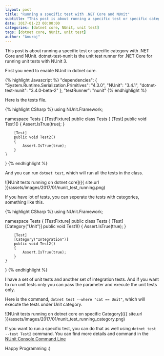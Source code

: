 ```yaml
---
layout: post
title: "Running a specific test with .NET Core and NUnit"
subtitle: "This post is about running a specific test or specific category with .NET Core and NUnit. dotnet-test-nunit is the unit test runner for .NET Core for running unit tests with NUnit 3."
date: 2017-01-23 00:00:00
categories: [dotnet core, NUnit, unit test]
tags: [dotnet core, NUnit, unit test]
author: "Anuraj"
---
```

This post is about running a specific test or specific category with .NET Core and NUnit. dotnet-test-nunit is the unit test runner for .NET Core for running unit tests with NUnit 3.

First you need to enable NUnit in dotnet core.

{% highlight Javascript %}
"dependencies": {
    "System.Runtime.Serialization.Primitives": "4.3.0",
    "NUnit": "3.4.1",
    "dotnet-test-nunit": "3.4.0-beta-2"
},
"testRunner": "nunit"
{% endhighlight %}

Here is the tests file.

{% highlight CSharp %}
using NUnit.Framework;

namespace Tests
{
    [TestFixture]
    public class Tests
    {
        [Test]
        public void Test1() 
        {
            Assert.IsTrue(true);
        }

        [Test]
        public void Test2() 
        {
            Assert.IsTrue(true);
        }
    }
}
{% endhighlight %}

And you can run `dotnet test`, which will run all the tests in the class. 

![NUnit tests running on dotnet core]({{ site.url }}/assets/images/2017/01/nunit_test_running.png)

If you have lot of tests, you can seperate the tests with categories, something like this.

{% highlight CSharp %}
using NUnit.Framework;

namespace Tests
{
    [TestFixture]
    public class Tests
    {
        [Test]
        [Category("Unit")]
        public void Test1() 
        {
            Assert.IsTrue(true);
        }

        [Test]
        [Category("Integration")]
        public void Test2() 
        {
            Assert.IsTrue(true);
        }
    }
}
{% endhighlight %}

I have a set of unit tests and another set of integration tests. And if you want to run unit tests only you can pass the parameter and execute the unit tests only.

Here is the command, `dotnet test --where "cat == Unit"`, which will execute the tests under Unit category.

![NUnit tests running on dotnet core on specific Category]({{ site.url }}/assets/images/2017/01/nunit_test_running_category.png)

If you want to run a specific test, you can do that as well using `dotnet test --test Test2` command. You can find more details and command in the [NUnit Console Command Line](https://github.com/nunit/docs/wiki/Console-Command-Line)

Happy Programming :)